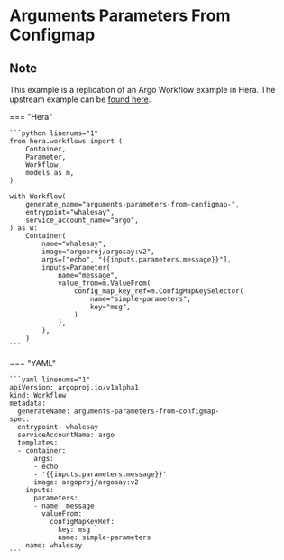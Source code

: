 # Arguments Parameters From Configmap

## Note

This example is a replication of an Argo Workflow example in Hera.
The upstream example can be [found here](https://github.com/argoproj/argo-workflows/blob/master/examples/arguments-parameters-from-configmap.yaml).




=== "Hera"

    ```python linenums="1"
    from hera.workflows import (
        Container,
        Parameter,
        Workflow,
        models as m,
    )

    with Workflow(
        generate_name="arguments-parameters-from-configmap-",
        entrypoint="whalesay",
        service_account_name="argo",
    ) as w:
        Container(
            name="whalesay",
            image="argoproj/argosay:v2",
            args=["echo", "{{inputs.parameters.message}}"],
            inputs=Parameter(
                name="message",
                value_from=m.ValueFrom(
                    config_map_key_ref=m.ConfigMapKeySelector(
                        name="simple-parameters",
                        key="msg",
                    )
                ),
            ),
        )
    ```

=== "YAML"

    ```yaml linenums="1"
    apiVersion: argoproj.io/v1alpha1
    kind: Workflow
    metadata:
      generateName: arguments-parameters-from-configmap-
    spec:
      entrypoint: whalesay
      serviceAccountName: argo
      templates:
      - container:
          args:
          - echo
          - '{{inputs.parameters.message}}'
          image: argoproj/argosay:v2
        inputs:
          parameters:
          - name: message
            valueFrom:
              configMapKeyRef:
                key: msg
                name: simple-parameters
        name: whalesay
    ```

